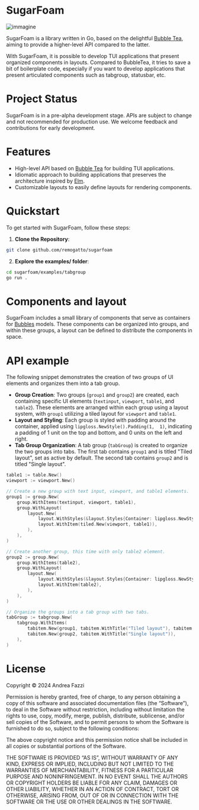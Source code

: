 # SugarFoam

![immagine](https://github.com/remogatto/sugarfoam/assets/22067/c87fca22-65bf-4492-aebd-e5b739a7b7c8)

SugarFoam is a library written in Go, based on the delightful [Bubble
Tea](https://github.com/charmbracelet/bubbletea), aiming to provide a higher-level API compared to the latter. 

With SugarFoam, it is possible to develop TUI applications that present organized components in layouts. Compared to BubbleTea, it tries to save a bit of boilerplate code, especially if you want to develop applications that present articulated components such as tabgroup, statusbar, etc.

# Project Status

SugarFoam is in a pre-alpha development stage. APIs are subject to change and not recommended for production use. We welcome feedback and contributions for early development.

# Features

- High-level API based on [Bubble
Tea](https://github.com/charmbracelet/bubbletea) for building TUI applications.
- Idiomatic approach to building applications that preserves the architecture inspired by [Elm](https://guide.elm-lang.org/architecture/).
- Customizable layouts to easily define layouts for rendering components.

# Quickstart

To get started with SugarFoam, follow these steps:

1. **Clone the Repository**:

```bash
git clone github.com/remogatto/sugarfoam
```

2. **Explore the examples/ folder**:

```bash
cd sugarfoam/examples/tabgroup
go run .
```

# Components and layout

SugarFoam includes a small library of components that serve as containers for [Bubbles](https://github.com/charmbracelet/bubbletea) models. These components can be organized into groups, and within these groups, a layout can be defined to distribute the components in space.

# API example

The following snippet demonstrates the creation of two groups of UI elements and organizes them into a tab group.

- **Group Creation**: Two groups (`group1` and `group2`) are created, each containing specific UI elements (`textinput`, `viewport`, `table1`, and `table2`). These elements are arranged within each group using a layout system, with `group1` utilizing a tiled layout for `viewport` and `table1`.
- **Layout and Styling**: Each group is styled with padding around the container, applied using `lipgloss.NewStyle().Padding(1,  1)`, indicating a padding of  1 unit on the top and bottom, and  0 units on the left and right.
- **Tab Group Organization**: A tab group (`tabGroup`) is created to organize the two groups into tabs. The first tab contains `group1` and is titled "Tiled layout", set as active by default. The second tab contains `group2` and is titled "Single layout".

```go
table1 := table.New()
viewport := viewport.New()

// Create a new group with text input, viewport, and table1 elements.
group1 := group.New(
	group.WithItems(textinput, viewport, table1),
	group.WithLayout(
		layout.New(
			layout.WithStyles(&layout.Styles{Container: lipgloss.NewStyle().Padding(1, 1)}),
			layout.WithItem(tiled.New(viewport, table1)),
		),
	),
)

// Create another group, this time with only table2 element.
group2 := group.New(
	group.WithItems(table2),
	group.WithLayout(
		layout.New(
			layout.WithStyles(&layout.Styles{Container: lipgloss.NewStyle().Padding(1, 1)}),
			layout.WithItem(table2),
		),
	),
)

// Organize the groups into a tab group with two tabs.
tabGroup := tabgroup.New(
	tabgroup.WithItems(
		tabitem.New(group1, tabitem.WithTitle("Tiled layout"), tabitem.WithActive(true)),
		tabitem.New(group2, tabitem.WithTitle("Single layout")),
	),
)
```

# License

Copyright © 2024 Andrea Fazzi

Permission is hereby granted, free of charge, to any person obtaining a copy of this software and associated documentation files (the “Software”), to deal in the Software without restriction, including without limitation the rights to use, copy, modify, merge, publish, distribute, sublicense, and/or sell copies of the Software, and to permit persons to whom the Software is furnished to do so, subject to the following conditions:

The above copyright notice and this permission notice shall be included in all copies or substantial portions of the Software.

THE SOFTWARE IS PROVIDED “AS IS”, WITHOUT WARRANTY OF ANY KIND, EXPRESS OR IMPLIED, INCLUDING BUT NOT LIMITED TO THE WARRANTIES OF MERCHANTABILITY, FITNESS FOR A PARTICULAR PURPOSE AND NONINFRINGEMENT. IN NO EVENT SHALL THE AUTHORS OR COPYRIGHT HOLDERS BE LIABLE FOR ANY CLAIM, DAMAGES OR OTHER LIABILITY, WHETHER IN AN ACTION OF CONTRACT, TORT OR OTHERWISE, ARISING FROM, OUT OF OR IN CONNECTION WITH THE SOFTWARE OR THE USE OR OTHER DEALINGS IN THE SOFTWARE.

